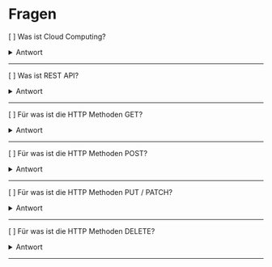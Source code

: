 # Fragen

[ ] Was ist Cloud Computing?
<details><summary>Antwort</summary><p>
Cloud Computing beinhaltet Technologien und Geschäftsmodelle um IT Ressourcen dynamisch zur Verfügung zu stellen und ihre Nutzung nach flexiblen Bezahlmodellen abzurechnen. Anstelle IT Ressourcen, beispielsweise Server oder Anwendungen, in unternehmenseigenen Rechenzentren zu betreiben, sind diese bedarfsorientiert und flexibel in Form eines dienstleistungsbasierten Geschäftsmodells über das Internet oder ein Intranet verfügbar.
</p></details>

---

[ ] Was ist REST API?
<details><summary>Antwort</summary><p>
REST API steht für "Representational State Transfer" und "Application Programming Interface". Sie macht den Austausch von Informationen möglich, wenn diese sich auf unterschiedlichen Systemen befinden. Im Zeitalter von Desktop-PCs und mobilen Geräten wie Tablets oder Smartphones trifft man oft auf solche unterschiedlichen Systeme, die den Einsatz von REST API notwendig machen. Man spricht bei REST API auch von der Maschine-Maschine-Kommunikation, da die verschiedenen Systeme und Geräte zusammengebracht werden und gewissermaßen die „gleiche Sprache“ sprechen. Dank REST API ist es möglich, Informationen und Aufgaben auf verschiedene Server zu verteilen und mit Hilfe eines HTTP Requests anzufordern. Der HTTP Request setzt sich aus dem Endpoint und den entsprechenden Parametern zusammen.
</p></details>

---

[ ] Für was ist die HTTP Methoden GET?
<details><summary>Antwort</summary><p>
GET &rarr; Fordert Daten vom Server an
</p></details>

---

[ ] Für was ist die HTTP Methoden POST?
<details><summary>Antwort</summary><p>
POST &rarr; Übermittelt Daten an den Server
</p></details>

---

[ ] Für was ist die HTTP Methoden PUT / PATCH?
<details><summary>Antwort</summary><p>
Ändert bestehende Daten auf dem Server
</p></details>

---

[ ] Für was ist die HTTP Methoden DELETE?
<details><summary>Antwort</summary><p>
Löscht bestehende Daten auf dem Server
</p></details>

---
